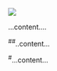 

<fig class="marginnote"><img src="/img/blog/....."><figcaption>...content....</figcaption></fig>


<sup class="sidenote-number">#</sup><fig class="sidenote"><sup class="sidenote-number">#</sup>..content...</fig>

<!-- add on for sidenote -->
<p><fig class="bottomnote"><sup class="sidenote-number">#</sup>...content...</fig></p>
